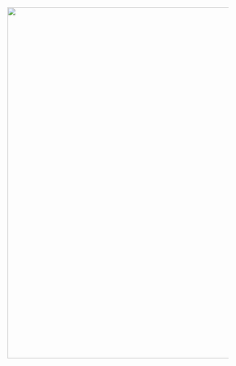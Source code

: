 <div align="center">
  <img src="https://live.staticflickr.com/65535/53340103174_be4a097731.jpg" width="800" />
</div>
